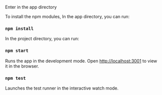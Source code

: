 Enter in the app directory

To install the npm modules, In the app directory, you can run:

### `npm install`

In the project directory, you can run:

### `npm start`

Runs the app in the development mode.
Open [http://localhost:3001](http://localhost:3001) to view it in the browser.


### `npm test`

Launches the test runner in the interactive watch mode.